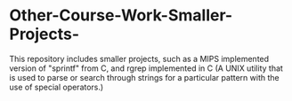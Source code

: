 # Other-Course-Work-Smaller-Projects-
This repository includes smaller projects, such as a MIPS implemented version of "sprintf" from C, and rgrep implemented in C (A UNIX utility that is used to parse or search through strings for a particular pattern with the use of special operators.)
